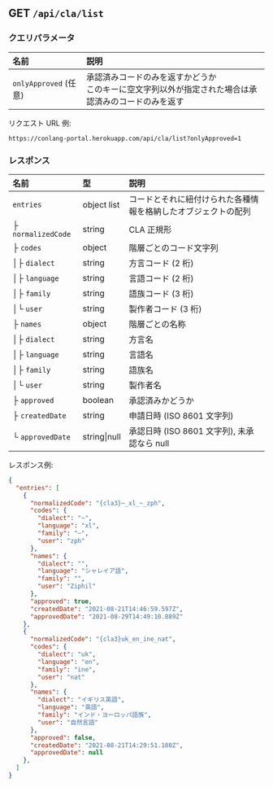 ## GET `/api/cla/list`

### クエリパラメータ
| 名前 | 説明 |
|:-----|:-----|
| `onlyApproved` (任意) | 承認済みコードのみを返すかどうか<br>このキーに空文字列以外が指定された場合は承認済みのコードのみを返す |

リクエスト URL 例:
```
https://conlang-portal.herokuapp.com/api/cla/list?onlyApproved=1
```

### レスポンス
| 名前 | 型 | 説明 |
|:-----|:---|:-----|
| `entries` | object list | コードとそれに紐付けられた各種情報を格納したオブジェクトの配列 |
| ├ `normalizedCode` | string | CLA 正規形 |
| ├ `codes` | object | 階層ごとのコード文字列 |
| │├ `dialect` | string | 方言コード (2 桁) |
| │├ `language` | string | 言語コード (2 桁) |
| │├ `family` | string | 語族コード (3 桁) |
| │└ `user` | string | 製作者コード (3 桁) |
| ├ `names` | object | 階層ごとの名称 |
| │├ `dialect` | string | 方言名 |
| │├ `language` | string | 言語名 |
| │├ `family` | string | 語族名 |
| │└ `user` | string | 製作者名 |
| ├ `approved` | boolean | 承認済みかどうか |
| ├ `createdDate` | string | 申請日時 (ISO 8601 文字列) |
| └ `approvedDate` | string\|null | 承認日時 (ISO 8601 文字列), 未承認なら null |

レスポンス例:
```json
{
  "entries": [
    {
      "normalizedCode": "{cla3}~_xl_~_zph",
      "codes": {
        "dialect": "~",
        "language": "xl",
        "family": "~",
        "user": "zph"
      },
      "names": {
        "dialect": "",
        "language": "シャレイア語",
        "family": "",
        "user": "Ziphil"
      },
      "approved": true,
      "createdDate": "2021-08-21T14:46:59.597Z",
      "approvedDate": "2021-08-29T14:49:10.889Z"
    },
    {
      "normalizedCode": "{cla3}uk_en_ine_nat",
      "codes": {
        "dialect": "uk",
        "language": "en",
        "family": "ine",
        "user": "nat"
      },
      "names": {
        "dialect": "イギリス英語",
        "language": "英語",
        "family": "インド・ヨーロッパ語族",
        "user": "自然言語"
      },
      "approved": false,
      "createdDate": "2021-08-21T14:29:51.180Z",
      "approvedDate": null
    },
  ]
}
```